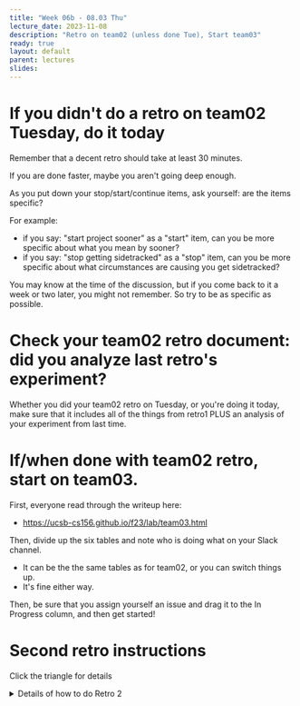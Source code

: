 ```yaml
---
title: "Week 06b - 08.03 Thu"
lecture_date: 2023-11-08
description: "Retro on team02 (unless done Tue), Start team03"
ready: true
layout: default
parent: lectures
slides: 
---
```


# If you didn't do a retro on team02 Tuesday, do it today

Remember that a decent retro should take at least 30 minutes.

If you are done faster, maybe you aren't going deep enough.

As you put down your stop/start/continue items, ask yourself: are the items specific?

For example:
- if you say: "start project sooner" as a "start" item, can you be more specific about what you mean by sooner?
- if you say: "stop getting sidetracked" as a "stop" item, can you be more specific about what circumstances are causing you get sidetracked?

You may know at the time of the discussion, but if you come back to it a week or two later, you might not remember.
So try to be as specific as possible.

# Check your team02 retro document: did you analyze last retro's experiment?

Whether you did your team02 retro on Tuesday, or you're doing it today, make
sure that it includes all of the things from retro1 PLUS an analysis of your
experiment from last time.

# If/when done with team02 retro, start on team03.

First, everyone read through the writeup here:
* <https://ucsb-cs156.github.io/f23/lab/team03.html>

Then, divide up the six tables and note who is doing what on your Slack channel.
* It can be the the same tables as for team02, or you can switch things up.
* It's fine either way.  

Then, be sure that you assign yourself an issue and drag it to the In Progress column, and then get started!


# Second retro instructions

Click the triangle for details

<details markdown="1">
<summary>
Details of how to do Retro 2
</summary>

* Review how to do a retro: <https://ucsb-cs156.github.io/topics/agile/agile_retros.html>
* Then, go to your folder on Google Drive (the link should be pinned to your slack channel)
* Create a new document Retro2 similar to Retro1
* Conduct a retro following the same basic instructions from here:
  - <https://ucsb-cs156.github.io/f23/lectures/week05a/#retrospective-the-heart-of-agile>

One change to the instructions: before deciding on a new experiment, have a discussion of the experiment from your last retro.
- Read the experiment from your Retro1 document.
- In your Retro2 document, make a section "Last Retros Experiment"
- Copy/paste the description of the experiment.
- Then, invite each member of the team to write something on the slack channel indicating whether they thought
  the experiment had a successful outcome, a failed outcome, an indeterminate outcome (can't tell) or a mix,
  and why.  But don't press enter until there's a signal that everyone is finished.
- Then you call all press enter and see what each other wrote.
- Discuss. If possible come to a consensus summary.  If a consensus doesn't emerge after a few minutes of discussion,
  then you can "agree to disagree".
- Write down either a summary of your consensus, or a summary of your differing opinions.

Then, come up with a new experiment for this Retro.  It can be a variation on the old one (i.e. a different approach to the same problem), or could be entirely different (some other aspect of the team's performance.)

</details>

